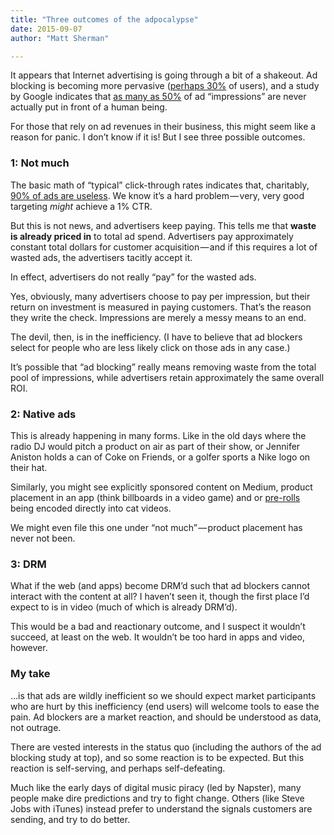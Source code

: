 ```yaml
---
title: "Three outcomes of the adpocalypse"
date: 2015-09-07
author: "Matt Sherman"

---
```


It appears that Internet advertising is going through a bit of a shakeout. Ad blocking is becoming more pervasive ([perhaps 30%](http://bits.blogs.nytimes.com/2015/08/10/study-of-ad-blocking-software-suggests-wide-use/) of users), and a study by Google indicates that [as many as 50%](http://marketingland.com/googles-report-56-percent-ads-arent-seen-isnt-shocking-heres-110433) of ad “impressions” are never actually put in front of a human being.

For those that rely on ad revenues in their business, this might seem like a reason for panic. I don’t know if it is! But I see three possible outcomes.

### 1: Not much

The basic math of “typical” click-through rates indicates that, charitably, [90% of ads are useless](http://clipperhouse.com/2014/02/18/threshold-thinking/). We know it’s a hard problem — very, very good targeting _might_ achieve a 1% CTR.

But this is not news, and advertisers keep paying. This tells me that **waste is already priced in** to total ad spend. Advertisers pay approximately constant total dollars for customer acquisition — and if this requires a lot of wasted ads, the advertisers tacitly accept it.

In effect, advertisers do not really “pay” for the wasted ads.

Yes, obviously, many advertisers choose to pay per impression, but their return on investment is measured in paying customers. That’s the reason they write the check. Impressions are merely a messy means to an end.

The devil, then, is in the inefficiency. (I have to believe that ad blockers select for people who are less likely click on those ads in any case.)

It’s possible that “ad blocking” really means removing waste from the total pool of impressions, while advertisers retain approximately the same overall ROI.

### 2: Native ads

This is already happening in many forms. Like in the old days where the radio DJ would pitch a product on air as part of their show, or Jennifer Aniston holds a can of Coke on Friends, or a golfer sports a Nike logo on their hat.

Similarly, you might see explicitly sponsored content on Medium, product placement in an app (think billboards in a video game) and or [pre-rolls](http://www.neowin.net/news/google-chrome-reportedly-bypassing-adblock-forces-users-to-watch-full-length-video-ads) being encoded directly into cat videos.

We might even file this one under “not much” — product placement has never not been.

### 3: DRM

What if the web (and apps) become DRM’d such that ad blockers cannot interact with the content at all? I haven’t seen it, though the first place I’d expect to is in video (much of which is already DRM’d).

This would be a bad and reactionary outcome, and I suspect it wouldn’t succeed, at least on the web. It wouldn’t be too hard in apps and video, however.

### My take

…is that ads are wildly inefficient so we should expect market participants who are hurt by this inefficiency (end users) will welcome tools to ease the pain. Ad blockers are a market reaction, and should be understood as data, not outrage.

There are vested interests in the status quo (including the authors of the ad blocking study at top), and so some reaction is to be expected. But this reaction is self-serving, and perhaps self-defeating.

Much like the early days of digital music piracy (led by Napster), many people make dire predictions and try to fight change. Others (like Steve Jobs with iTunes) instead prefer to understand the signals customers are sending, and try to do better.
